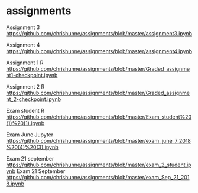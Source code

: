 # assignments


Assignment 3
https://github.com/chrishunne/assignments/blob/master/assignment3.ipynb

Assignment 4
https://github.com/chrishunne/assignments/blob/master/assignment4.ipynb

Assignment 1 R
https://github.com/chrishunne/assignments/blob/master/Graded_assignment1-checkpoint.ipynb

Assignment 2 R
https://github.com/chrishunne/assignments/blob/master/Graded_assignment_2-checkpoint.ipynb

Exam student R
https://github.com/chrishunne/assignments/blob/master/Exam_student%20(1)%20(1).ipynb

Exam June Jupyter
https://github.com/chrishunne/assignments/blob/master/exam_june_7_2018%20(4)%20(3).ipynb

Exam 21 september
https://github.com/chrishunne/assignments/blob/master/exam_2_student.ipynb
Exam 21 September
https://github.com/chrishunne/assignments/blob/master/exam_Sep_21_2018.ipynb

